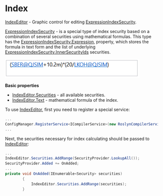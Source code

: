 # Index

[IndexEditor](xref:StockSharp.Xaml.IndexEditor) \- Graphic control for editing [ExpressionIndexSecurity](xref:StockSharp.Algo.Expressions.ExpressionIndexSecurity). 

[ExpressionIndexSecurity](xref:StockSharp.Algo.Expressions.ExpressionIndexSecurity) \- is a special type of index security based on a combination of several securities using mathematical formulas. This type has the [ExpressionIndexSecurity.Expression](xref:StockSharp.Algo.Expressions.ExpressionIndexSecurity.Expression), property, which stores the formula in text form and the list of underlying [ExpressionIndexSecurity.InnerSecurityIds](xref:StockSharp.Algo.Expressions.ExpressionIndexSecurity.InnerSecurityIds) securities. 

![GUI IndexSecurityWindow](../../../../images/gui_indexsecuritywindow.png)

**Basic properties**

- [IndexEditor.Securities](xref:StockSharp.Xaml.IndexEditor.Securities) \- all available securities.
- [IndexEditor.Text](xref:StockSharp.Xaml.IndexEditor.Text) \- mathematical formula of the index.

To use [IndexEditor](xref:StockSharp.Xaml.IndexEditor), first you need to register a special service:

```cs
...
ConfigManager.RegisterService<ICompilerService>(new RoslynCompilerService());
...
```

Next, the securities necessary for index calculating should be passed to [IndexEditor](xref:StockSharp.Xaml.IndexEditor):

```cs
...
IndexEditor.Securities.AddRange(SecurityProvider.LookupAll());
SecurityProvider.Added += OnAdded;
...
private void OnAdded(IEnumerable<Security> securities)
		{
			IndexEditor.Securities.AddRange(securities);
		}
```
